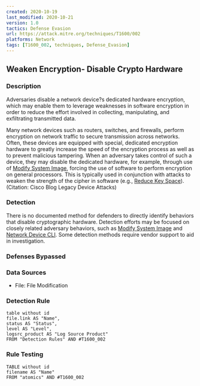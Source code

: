```yaml
---
created: 2020-10-19
last_modified: 2020-10-21
version: 1.0
tactics: Defense Evasion
url: https://attack.mitre.org/techniques/T1600/002
platforms: Network
tags: [T1600_002, techniques, Defense_Evasion]
---
```


## Weaken Encryption- Disable Crypto Hardware

### Description

Adversaries disable a network device?s dedicated hardware encryption, which may enable them to leverage weaknesses in software encryption in order to reduce the effort involved in collecting, manipulating, and exfiltrating transmitted data.

Many network devices such as routers, switches, and firewalls, perform encryption on network traffic to secure transmission across networks. Often, these devices are equipped with special, dedicated encryption hardware to greatly increase the speed of the encryption process as well as to prevent malicious tampering. When an adversary takes control of such a device, they may disable the dedicated hardware, for example, through use of [Modify System Image](https://attack.mitre.org/techniques/T1601), forcing the use of software to perform encryption on general processors. This is typically used in conjunction with attacks to weaken the strength of the cipher in software (e.g., [Reduce Key Space](https://attack.mitre.org/techniques/T1600/001)). (Citation: Cisco Blog Legacy Device Attacks)

### Detection

There is no documented method for defenders to directly identify behaviors that disable cryptographic hardware. Detection efforts may be focused on closely related adversary behaviors, such as [Modify System Image](https://attack.mitre.org/techniques/T1601) and [Network Device CLI](https://attack.mitre.org/techniques/T1059/008). Some detection methods require vendor support to aid in investigation.

### Defenses Bypassed



### Data Sources

  - File: File Modification
### Detection Rule

```dataview
table without id
file.link AS "Name",
status AS "Status",
level AS "Level",
logsrc_product AS "Log Source Product"
FROM "Detection Rules" AND #T1600_002
```

### Rule Testing

```dataview
TABLE without id
filename AS "Name"
FROM "atomics" AND #T1600_002
```
